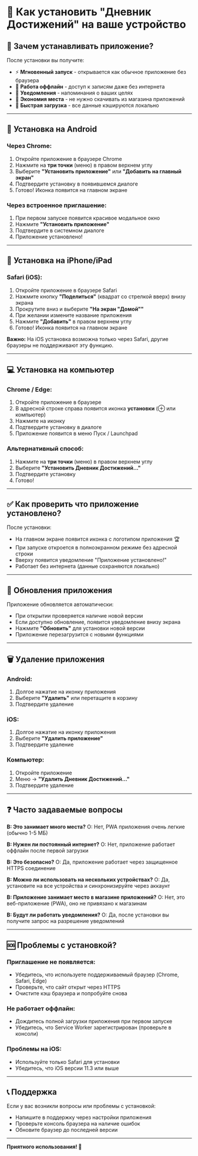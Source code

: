 # 📱 Как установить "Дневник Достижений" на ваше устройство

## 🎉 Зачем устанавливать приложение?

После установки вы получите:
- ⚡ **Мгновенный запуск** - открывается как обычное приложение без браузера
- 📴 **Работа оффлайн** - доступ к записям даже без интернета
- 🔔 **Уведомления** - напоминания о ваших целях
- 💾 **Экономия места** - не нужно скачивать из магазина приложений
- 🚀 **Быстрая загрузка** - все данные кэшируются локально

---

## 📱 Установка на Android

### Через Chrome:

1. Откройте приложение в браузере Chrome
2. Нажмите на **три точки** (меню) в правом верхнем углу
3. Выберите **"Установить приложение"** или **"Добавить на главный экран"**
4. Подтвердите установку в появившемся диалоге
5. Готово! Иконка появится на главном экране

### Через встроенное приглашение:

1. При первом запуске появится красивое модальное окно
2. Нажмите **"Установить приложение"**
3. Подтвердите в системном диалоге
4. Приложение установлено!

---

## 🍎 Установка на iPhone/iPad

### Safari (iOS):

1. Откройте приложение в браузере Safari
2. Нажмите кнопку **"Поделиться"** (квадрат со стрелкой вверх) внизу экрана
3. Прокрутите вниз и выберите **"На экран "Домой""**
4. При желании измените название приложения
5. Нажмите **"Добавить"** в правом верхнем углу
6. Готово! Иконка появится на главном экране

**Важно:** На iOS установка возможна только через Safari, другие браузеры не поддерживают эту функцию.

---

## 💻 Установка на компьютер

### Chrome / Edge:

1. Откройте приложение в браузере
2. В адресной строке справа появится иконка **установки** (⊕ или компьютер)
3. Нажмите на иконку
4. Подтвердите установку в диалоге
5. Приложение появится в меню Пуск / Launchpad

### Альтернативный способ:

1. Нажмите на **три точки** (меню) в правом верхнем углу
2. Выберите **"Установить Дневник Достижений..."**
3. Подтвердите установку
4. Готово!

---

## ✅ Как проверить что приложение установлено?

После установки:
- На главном экране появится иконка с логотипом приложения 🏆
- При запуске откроется в полноэкранном режиме без адресной строки
- Вверху появится уведомление "Приложение установлено!"
- Работает без интернета (данные сохраняются локально)

---

## 🔄 Обновления приложения

Приложение обновляется автоматически:
- При открытии проверяется наличие новой версии
- Если доступно обновление, появится уведомление внизу экрана
- Нажмите **"Обновить"** для установки новой версии
- Приложение перезагрузится с новыми функциями

---

## 🗑️ Удаление приложения

### Android:
1. Долгое нажатие на иконку приложения
2. Выберите **"Удалить"** или перетащите в корзину
3. Подтвердите удаление

### iOS:
1. Долгое нажатие на иконку приложения
2. Выберите **"Удалить приложение"**
3. Подтвердите удаление

### Компьютер:
1. Откройте приложение
2. Меню → **"Удалить Дневник Достижений..."**
3. Подтвердите удаление

---

## ❓ Часто задаваемые вопросы

**В: Это занимает много места?**
О: Нет, PWA приложения очень легкие (обычно 1-5 МБ)

**В: Нужен ли постоянный интернет?**
О: Нет, приложение работает оффлайн после первой загрузки

**В: Это безопасно?**
О: Да, приложение работает через защищенное HTTPS соединение

**В: Можно ли использовать на нескольких устройствах?**
О: Да, установите на все устройства и синхронизируйте через аккаунт

**В: Приложение занимает место в магазине приложений?**
О: Нет, это веб-приложение (PWA), оно не привязано к магазинам

**В: Будут ли работать уведомления?**
О: Да, после установки вы получите запрос на разрешение уведомлений

---

## 🆘 Проблемы с установкой?

### Приглашение не появляется:
- Убедитесь, что используете поддерживаемый браузер (Chrome, Safari, Edge)
- Проверьте, что сайт открыт через HTTPS
- Очистите кэш браузера и попробуйте снова

### Не работает оффлайн:
- Дождитесь полной загрузки приложения при первом запуске
- Убедитесь, что Service Worker зарегистрирован (проверьте в консоли)

### Проблемы на iOS:
- Используйте только Safari для установки
- Убедитесь, что iOS версии 11.3 или выше

---

## 📞 Поддержка

Если у вас возникли вопросы или проблемы с установкой:
- Напишите в поддержку через настройки приложения
- Проверьте консоль браузера на наличие ошибок
- Обновите браузер до последней версии

---

**Приятного использования! 🎉**
